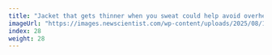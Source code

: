 ```yaml
---
title: "Jacket that gets thinner when you sweat could help avoid overheating"
imageUrl: "https://images.newscientist.com/wp-content/uploads/2025/08/13153637/SEI_262005769.jpg?width=788"
index: 28
weight: 28
---
```

